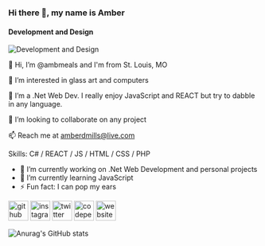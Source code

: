 ### Hi there 👋, my name is Amber
#### Development and Design
![Development and Design](https://i.pinimg.com/originals/9a/af/e5/9aafe5d53a903eadf98e10865efd054b.jpg)

👋 Hi, I’m @ambmeals and I'm from St. Louis, MO

👀 I’m interested in glass art and computers

🌱 I’m a .Net Web Dev. I really enjoy JavaScript and REACT but try to dabble in any language.

💞️ I’m looking to collaborate on any project

📫 Reach me at amberdmills@live.com

Skills: C# / REACT / JS / HTML / CSS / PHP

- 🔭 I’m currently working on .Net Web Development and personal projects 
- 🌱 I’m currently learning JavaScript 
- ⚡ Fun fact: I can pop my ears 


[<img src='https://cdn.jsdelivr.net/npm/simple-icons@3.0.1/icons/github.svg' alt='github' height='40'>](https://github.com/ambmeals)  [<img src='https://cdn.jsdelivr.net/npm/simple-icons@3.0.1/icons/instagram.svg' alt='instagram' height='40'>](https://www.instagram.com/ambermeals/)  [<img src='https://cdn.jsdelivr.net/npm/simple-icons@3.0.1/icons/twitter.svg' alt='twitter' height='40'>](https://twitter.com/amberdmills)  [<img src='https://cdn.jsdelivr.net/npm/simple-icons@3.0.1/icons/codepen.svg' alt='codepen' height='40'>](https://codepen.io/ambmeals)  [<img src='https://cdn.jsdelivr.net/npm/simple-icons@3.0.1/icons/icloud.svg' alt='website' height='40'>](http://amber-mills.com)  

  













![Anurag's GitHub stats](https://github-readme-stats.vercel.app/api?username=ambmeals&hide=contribs,prs)

<!---
ambmeals/ambmeals is a ✨ special ✨ repository because its `README.md` (this file) appears on your GitHub profile.
You can click the Preview link to take a look at your changes.
--->
